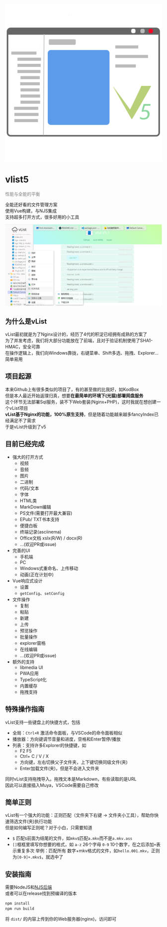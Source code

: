 ![vList5](public/favicon.svg)

# vlist5
<span style="color: gray">性能与全能的平衡</span>

全能还好看的文件管理方案<br>
使用Vue构建，与NJS集成<br>
支持超多打开方式，很多好用的小工具

![概览](image.png)

## 为什么是vList
vList最初就是为了Nginx设计的，经历了4代的积淀已经拥有成熟的方案了<br>
为了并发考虑，我们将大部分功能放在了前端，且对于验证机制使用了SHA1-HMAC，安全可靠<br>
在操作逻辑上，我们向Windows靠拢，右键菜单、Shift多选、拖拽、Explorer...简单易用

## 项目起源
本来Github上有很多类似的项目了，有的甚至做的比我好，如KodBox<br>
但是本人最近开始返璞归真，想要**在最简单的环境下(光猫)部署网盘服务**<br>
这个环节无法部署Sql服务，装不下Web套装(Nginx+PHP)，这时我就在想创建一个vList项目<br>
**vList基于Nginx的功能，100%原生支持**，但是随着功能越来越多fancyIndex已经满足不了需求<br>
于是vList升级到了v5

## 目前已经完成

 - 强大的打开方式
    - 视频
    - 音频
    - 图片
    - 二进制
    - 代码/文本
    - 字体
    - HTML类
    - MarkDown编辑
    - PS文件(需要打开最大兼容)
    - EPub/ TXT书本支持
    - 便捷白板
    - 终端记录(asciinema)
    - Office文档 xslx(R/W) / docx(R)
    - ...(欢迎PR或issue)
 - 完善的UI
    - 手机端
    - PC
    - Windows式重命名、上传移动
    - 动画(正在计划中)
 - Vue响应式设计
    - 设置
    - `getConfig`、`setConfig`
 - 文件操作
    - 复制
    - 粘贴
    - 新建
    - 上传
    - 预览操作
    - 批量操作
    - explorer窗格
    - 在线编辑
    - ...(欢迎PR或issue)
 - 额外的支持
    - libmedia UI
    - PWA应用
    - TypeScript化
    - 内置缓存
    - 拖拽支持

## 特殊操作指南
vList支持一些键盘上的快捷方式，包括

 - 全局：`Ctrl+R` 激活命令面板，与VSCode的命令面板相似
 - 播放器：方向键调节音量和进度，空格和Enter暂停/播放
 - 列表：支持许多Explorer的快捷键，如
   - F2 F5
   - Ctrl+ C / V / X
   - 方向键，左右切换父子文件夹，上下键切换同级文件(夹)
   - Enter加载文件(夹)，但是不会进入文件夹

同时vList支持拖拽导入。拖拽文本是Markdown，有些读取的是URL<br>
因此可以直接插入Muya，VSCode需要自己修改

## 简单正则
vList有一个强大的功能：正则匹配（文件夹下右键 -> 文件夹小工具），帮助你快速筛选文件(夹)执行功能<br>
但是如何编写正则呢？对于小白，只需要知道
 - `$` 匹配`$`前面为结尾的文件，如`mkv$`匹配`a.mkv`而不是`a.mkv.ass`
 - `[]`框框里填写你想要的格式，如 `a-z` 26个字母 `0-9` 10个数字，在之后添加`+`表示重复多次
举例：匹配所有 数字+mkv格式的文件，如`hello.001.mkv`，正则为`[0-9]+.mkv$`，就选中了

## 安装指南

需要NodeJS和<a href="https://github.com/imzlh/vlist-njs">NJS后端</a><br>
或者可以在release找到预编译的版本

```sh
npm install
npm run build
```

将 `dist/` 的内容上传到你的Web服务器(nginx)，访问即可